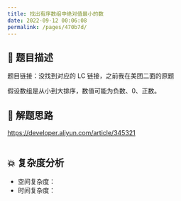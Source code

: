 ```yaml
---
title: 找出有序数组中绝对值最小的数
date: 2022-09-12 00:06:08
permalink: /pages/470b7d/
---
```

## 📃 题目描述

题目链接：没找到对应的 LC 链接，之前我在美团二面的原题

假设数组是从小到大排序，数值可能为负数、0、正数。

## 🔔 解题思路

https://developer.aliyun.com/article/345321


```java

```

## 💥 复杂度分析

- 空间复杂度：
- 时间复杂度：

